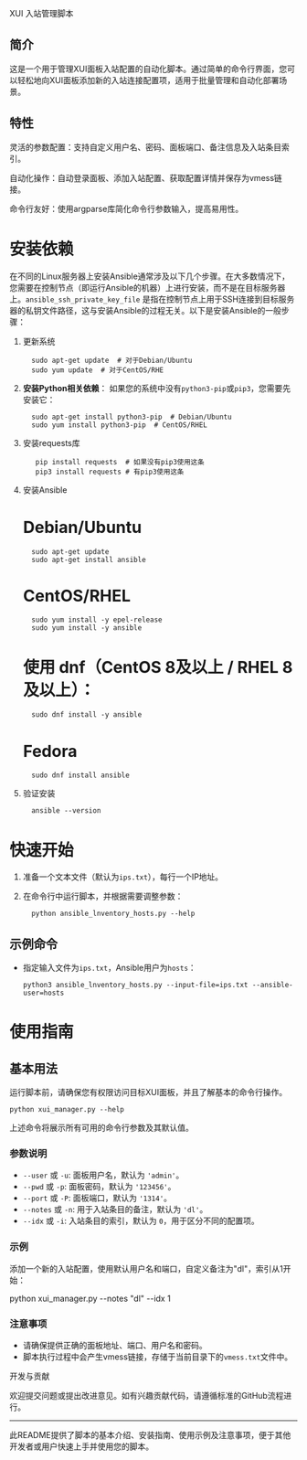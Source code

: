 XUI 入站管理脚本

## 简介

这是一个用于管理XUI面板入站配置的自动化脚本。通过简单的命令行界面，您可以轻松地向XUI面板添加新的入站连接配置项，适用于批量管理和自动化部署场景。

## 特性

灵活的参数配置：支持自定义用户名、密码、面板端口、备注信息及入站条目索引。

自动化操作：自动登录面板、添加入站配置、获取配置详情并保存为vmess链接。

命令行友好：使用argparse库简化命令行参数输入，提高易用性。

# 安装依赖

在不同的Linux服务器上安装Ansible通常涉及以下几个步骤。在大多数情况下，您需要在控制节点（即运行Ansible的机器）上进行安装，而不是在目标服务器上。`ansible_ssh_private_key_file` 是指在控制节点上用于SSH连接到目标服务器的私钥文件路径，这与安装Ansible的过程无关。以下是安装Ansible的一般步骤：

1. 更新系统
  
         sudo apt-get update  # 对于Debian/Ubuntu
         sudo yum update  # 对于CentOS/RHE
  
2. **安装Python相关依赖**： 如果您的系统中没有`python3-pip`或`pip3`，您需要先安装它：
  
         sudo apt-get install python3-pip  # Debian/Ubuntu
         sudo yum install python3-pip  # CentOS/RHEL 
  
3. 安装requests库
  
          pip install requests  # 如果没有pip3使用这条
          pip3 install requests # 有pip3使用这条
  
4. 安装Ansible
  
      # Debian/Ubuntu
         sudo apt-get update
         sudo apt-get install ansible
      # CentOS/RHEL
         sudo yum install -y epel-release
         sudo yum install -y ansible
      # 使用 dnf（CentOS 8及以上 / RHEL 8及以上）：
         sudo dnf install -y ansible
      # Fedora
         sudo dnf install ansible
  
5. 验证安装
  
         ansible --version
  

# 快速开始

1. 准备一个文本文件（默认为`ips.txt`），每行一个IP地址。
  
2. 在命令行中运行脚本，并根据需要调整参数：
  
         python ansible_lnventory_hosts.py --help
  

## 示例命令

* 指定输入文件为`ips.txt`，Ansible用户为`hosts`：
  
      python3 ansible_lnventory_hosts.py --input-file=ips.txt --ansible-user=hosts
  

# 使用指南

## 基本用法

运行脚本前，请确保您有权限访问目标XUI面板，并且了解基本的命令行操作。

    python xui_manager.py --help

上述命令将展示所有可用的命令行参数及其默认值。

### 参数说明

* `--user` 或 `-u`: 面板用户名，默认为 `'admin'`。
* `--pwd` 或 `-p`: 面板密码，默认为 `'123456'`。
* `--port` 或 `-P`: 面板端口，默认为 `'1314'`。
* `--notes` 或 `-n`: 用于入站条目的备注，默认为 `'dl'`。
* `--idx` 或 `-i`: 入站条目的索引，默认为 `0`，用于区分不同的配置项。

### 示例

添加一个新的入站配置，使用默认用户名和端口，自定义备注为"dl"，索引从1开始：

python xui_manager.py --notes "dl" --idx 1

### 注意事项

* 请确保提供正确的面板地址、端口、用户名和密码。
* 脚本执行过程中会产生vmess链接，存储于当前目录下的`vmess.txt`文件中。

开发与贡献

欢迎提交问题或提出改进意见。如有兴趣贡献代码，请遵循标准的GitHub流程进行。

* * *

此README提供了脚本的基本介绍、安装指南、使用示例及注意事项，便于其他开发者或用户快速上手并使用您的脚本。

